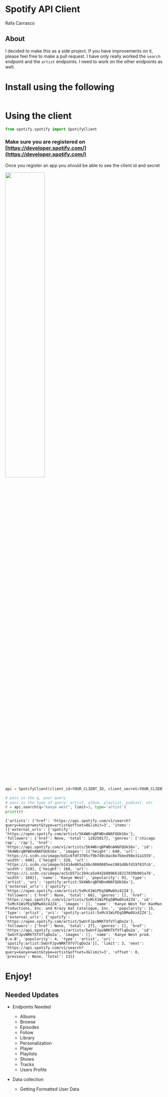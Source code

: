 # Spotify API Client
Rafa Carrasco

## About
I decided to make this as a side project. If you have improvements on it, please feel free to make a pull request. I have only really worked the `search` endpoint and the `artist` endpoints. I need to work on the other endpoints as well.

# Install using the following

```bash
```

# Using the client


```python
from spotify.spotify import SpotifyClient
```

### Make sure you are registered on [https://developer.spotify.com/](https://developer.spotify.com/)

Once you register an app you should be able to see the client id and secret

<img src="images/spotify-credentials.png" width="50%"/>


```python
api = SpotifyClient(client_id=YOUR_CLIENT_ID, client_secret=YOUR_CLIENT_SECRET)
```


```python
# pass in the q, your query
# pass in the type of query: artist, album, playlist, podcast, etc
r = api.search(q="kanye west", limit=3, type='artist')
print(r)
```

    {'artists': {'href': 'https://api.spotify.com/v1/search?query=kanye+west&type=artist&offset=0&limit=3', 'items': [{'external_urls': {'spotify': 'https://open.spotify.com/artist/5K4W6rqBFWDnAN6FQUkS6x'}, 'followers': {'href': None, 'total': 12825017}, 'genres': ['chicago rap', 'rap'], 'href': 'https://api.spotify.com/v1/artists/5K4W6rqBFWDnAN6FQUkS6x', 'id': '5K4W6rqBFWDnAN6FQUkS6x', 'images': [{'height': 640, 'url': 'https://i.scdn.co/image/bd1c6fdf3705cf9b7d0c8ac8e7bbed98e31a1559', 'width': 640}, {'height': 320, 'url': 'https://i.scdn.co/image/b1414e865a16bc0080085ee1901d0bfd19f83fcb', 'width': 320}, {'height': 160, 'url': 'https://i.scdn.co/image/ac5cb571c194ca5a942b8096618217839b901a76', 'width': 160}], 'name': 'Kanye West', 'popularity': 91, 'type': 'artist', 'uri': 'spotify:artist:5K4W6rqBFWDnAN6FQUkS6x'}, {'external_urls': {'spotify': 'https://open.spotify.com/artist/5xMcX1WiPEq5BMw0Xz42Z4'}, 'followers': {'href': None, 'total': 66}, 'genres': [], 'href': 'https://api.spotify.com/v1/artists/5xMcX1WiPEq5BMw0Xz42Z4', 'id': '5xMcX1WiPEq5BMw0Xz42Z4', 'images': [], 'name': 'Kanye West for KanMan Productions, Inc. and Krazy Kat Catalogue, Inc.', 'popularity': 15, 'type': 'artist', 'uri': 'spotify:artist:5xMcX1WiPEq5BMw0Xz42Z4'}, {'external_urls': {'spotify': 'https://open.spotify.com/artist/5wUrFJpvNRKTXfV7lqDo2a'}, 'followers': {'href': None, 'total': 27}, 'genres': [], 'href': 'https://api.spotify.com/v1/artists/5wUrFJpvNRKTXfV7lqDo2a', 'id': '5wUrFJpvNRKTXfV7lqDo2a', 'images': [], 'name': 'Kanye West prod. B.o.B', 'popularity': 4, 'type': 'artist', 'uri': 'spotify:artist:5wUrFJpvNRKTXfV7lqDo2a'}], 'limit': 3, 'next': 'https://api.spotify.com/v1/search?query=kanye+west&type=artist&offset=3&limit=3', 'offset': 0, 'previous': None, 'total': 13}}


# Enjoy!

## Needed Updates
* Endpoints Needed
    * Albums
    * Browse
    * Episodes
    * Follow
    * Library
    * Personalization
    * Player
    * Playlists
    * Shows
    * Tracks
    * Users Profile
    
* Data collection
    * Getting Formatted User Data
